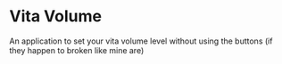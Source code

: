 # Vita Volume

An application to set your vita volume level without using the buttons (if they happen to broken like mine are)



